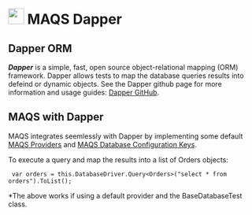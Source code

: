 # <img src="resources/maqslogo.ico" height="32" width="32"> MAQS Dapper

## Dapper ORM
***Dapper*** is a simple, fast, open source object-relational mapping (ORM) framework. Dapper allows tests to map the database queries results into defeind or dynamic objects. See the Dapper github page for more information and usage guides: [Dapper GitHub](https://github.com/StackExchange/Dapper).

## MAQS with Dapper
MAQS integrates seemlessly with Dapper by implementing some default [MAQS Providers](MAQS_9/Database/DatabaseProviders.md) and [MAQS Database Configuration Keys](MAQS_9/Database/DatabaseConfig.md). 

To execute a query and map the results into a list of Orders objects:
```
 var orders = this.DatabaseDriver.Query<Orders>("select * from orders").ToList();
```

*The above works if using a default provider and the BaseDatabaseTest class.